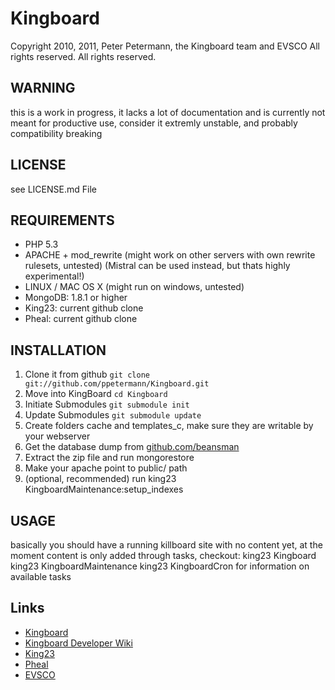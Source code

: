 # Kingboard
Copyright 2010, 2011, Peter Petermann, the Kingboard team and EVSCO All rights reserved.
All rights reserved.

## WARNING
this is a work in progress, it lacks a lot of documentation and is currently
not meant for productive use, consider it extremly unstable, and probably
compatibility breaking

## LICENSE
see LICENSE.md File

## REQUIREMENTS
- PHP 5.3
- APACHE + mod_rewrite (might work on other servers with own rewrite rulesets, untested) (Mistral can be used instead, but thats highly experimental!)
- LINUX / MAC OS X (might run on windows, untested)
- MongoDB: 1.8.1 or higher
- King23: current github clone
- Pheal: current github clone

## INSTALLATION
1. Clone it from github `git clone git://github.com/ppetermann/Kingboard.git`
2. Move into KingBoard `cd Kingboard`
3. Initiate Submodules `git submodule init`
4. Update Submodules `git submodule update`
5. Create folders cache and templates_c, make sure they are writable  by your webserver
6. Get the database dump from [github.com/beansman](https://github.com/beansman/CCP-Static-Datadump-to-MongoDB)
7. Extract the zip file and run mongorestore <ExtractPath>
8. Make your apache point to public/ path
9. (optional, recommended) run king23 KingboardMaintenance:setup_indexes

## USAGE
basically you should have a running killboard site with no content yet,
at the moment content is only added through tasks,
checkout:
king23 Kingboard
king23 KingboardMaintenance
king23 KingboardCron
for information on available tasks

## Links
- [Kingboard](https://github.com/ppetermann/Kingboard)
- [Kingboard Developer Wiki](https://github.com/ppetermann/Kingboard/wiki)
- [King23](http://king23.devedge.eulink)
- [Pheal](https://github.com/ppetermann/pheal)
- [EVSCO](http://evsco.net)